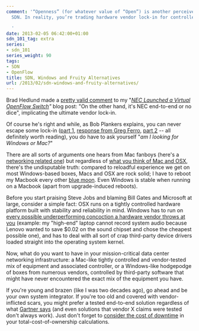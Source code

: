 ```yaml
---
comment: '“Openness” (for whatever value of “Open”) is another perceived benefit of
  SDN. In reality, you’re trading hardware vendor lock-in for controller vendor lock-in.

  '
date: 2013-02-05 06:42:00+01:00
sdn_101_tag: extra
series:
- sdn_101
series_weight: 90
tags:
- SDN
- OpenFlow
title: SDN, Windows and Fruity Alternatives
url: /2013/02/sdn-windows-and-fruity-alternatives/
---
```

Brad Hedlund made a [pretty valid comment](/2013/01/nec-launched-virtual-openflow-switch/#c3603529289800692734) to my "[*NEC Launched a Virtual OpenFlow Switch*](/2013/01/nec-launched-virtual-openflow-switch/)*"* blog post: "On the other hand, it\'s NEC end-to-end or no dice", implicating the ultimate vendor lock-in.

Of course he's right and while, as Bob Plankers explains, you can never escape some lock-in ([part 1](http://lonesysadmin.net/2012/12/29/openstack-isnt-our-savior-from-lock-in-or-support-costs/), [response from Greg Ferro](http://etherealmind.com/response-openstack-isnt-our-savior-from-lock-in-or-support-costs-the-lone-sysadmin/), [part 2](http://lonesysadmin.net/2013/01/31/openstack-lock-in-support-costs-and-open-source-free-lunches/) -- all definitely worth reading), you do have to ask yourself "*am I looking for Windows or Mac?*"
<!--more-->
There are all sorts of arguments one hears from Mac fanboys (here's a [networking related one](https://web.archive.org/web/20121014054200/http://community.brocade.com/community/brocadeblogs/data_center/blog/2012/09/07/what-networking-needs-to-learn-from-steve-jobs)) but regardless of [what you think of Mac and OSX](/2011/11/macbook-air-mixed-feelings-or-is-it/), there's the undisputable truth: compared to reloadful experience we get on most Windows-based boxes, Macs and OSX are rock solid; I have to reboot my Macbook every other [blue moon](http://en.wikipedia.org/wiki/Blue_moon). Even Windows is stable when running on a Macbook (apart from upgrade-induced reboots).

Before you start praising Steve Jobs and blaming Bill Gates and Microsoft at large, consider a simple fact: OSX runs on a tightly controlled hardware platform built with stability and reliability in mind. Windows has to run on [every possible underperforming concoction a hardware vendor throws at you](http://blog.fosketts.net/2013/01/07/microsoft-kill-craptops-destroy-windows/) (example: my "high-end" laptop cannot record system audio because Lenovo wanted to save \$0.02 on the sound chipset and chose the cheapest possible one), and has to deal with all sort of crap third-party device drivers loaded straight into the operating system kernel.

Now, what do you want to have in your mission-critical data center networking infrastructure: a Mac-like tightly controlled and vendor-tested mix of equipment and associated controller, or a Windows-like hodgepodge of boxes from numerous vendors, controlled by third-party software that might have never encountered the exact mix of the equipment you have.

If you're young and brazen (like I was two decades ago), go ahead and be your own system integrator. If you're too old and covered with vendor-inflicted scars, you might prefer a tested end-to-end solution regardless of what [Gartner says](https://www.information-age.com/when-two-vendors-are-better-one-gartner-123458431/) (and even solutions that vendor X claims were tested don't always work). Just don't forget to [consider the cost of downtime](http://erratasec.blogspot.com/2013/02/risk-analysis-v-downtime.html) in your total-cost-of-ownership calculations.
